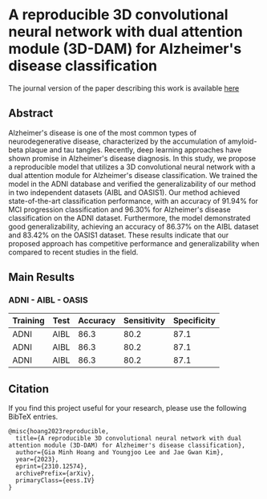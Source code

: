 # A reproducible 3D convolutional neural network with dual attention module (3D-DAM) for Alzheimer's disease classification

The journal version of the paper describing this work is available [here](https://doi.org/10.48550/arXiv.2310.12574)

## Abstract

Alzheimer's disease is one of the most common types of neurodegenerative disease, characterized by the accumulation of amyloid-beta plaque and tau tangles. Recently, deep learning approaches have shown promise in Alzheimer's disease diagnosis. In this study, we propose a reproducible model that utilizes a 3D convolutional neural network with a dual attention module for Alzheimer's disease classification. We trained the model in the ADNI database and verified the generalizability of our method in two independent datasets (AIBL and OASIS1). Our method achieved state-of-the-art classification performance, with an accuracy of 91.94% for MCI progression classification and 96.30% for Alzheimer's disease classification on the ADNI dataset. Furthermore, the model demonstrated good generalizability, achieving an accuracy of 86.37% on the AIBL dataset and 83.42% on the OASIS1 dataset. These results indicate that our proposed approach has competitive performance and generalizability when compared to recent studies in the field.

## Main Results

### ADNI - AIBL - OASIS

| Training| Test| Accuracy | Sensitivity | Specificity | 
|-------------|----------|-----------|--------|----------|
| ADNI |  AIBL | 86.3 | 80.2 | 87.1 |
| ADNI |  AIBL | 86.3 | 80.2 | 87.1 |
| ADNI |  AIBL | 86.3 | 80.2 | 87.1 |

## Citation

If you find this project useful for your research, please use the following BibTeX entries.

    @misc{hoang2023reproducible,
      title={A reproducible 3D convolutional neural network with dual attention module (3D-DAM) for Alzheimer's disease classification}, 
      author={Gia Minh Hoang and Youngjoo Lee and Jae Gwan Kim},
      year={2023},
      eprint={2310.12574},
      archivePrefix={arXiv},
      primaryClass={eess.IV}
    }
